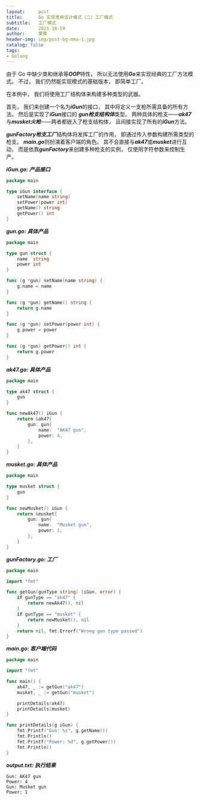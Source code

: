 ```yaml
---
layout:     post
title:      Go 实现常用设计模式（二）工厂模式
subtitle:   工厂模式
date:       2021-10-19
author:     果果
header-img: img/post-bg-mma-1.jpg
catalog: false
tags:
- Golang
---
```


由于 Go 中缺少类和继承等***OOP***特性， 所以无法使用***Go***来实现经典的工厂方法模式。 不过， 我们仍然能实现模式的基础版本， 即简单工厂。

在本例中， 我们将使用工厂结构体来构建多种类型的武器。

首先， 我们来创建一个名为***iGun***的接口， 其中将定义一支枪所需具备的所有方法。 然后是实现了***iGun***接口的 ***gun枪支结构体***类型。 两种具体的枪支——***ak47***与***musket火枪***——两者都嵌入了枪支结构体， 且间接实现了所有的***iGun***方法。

***gunFactory枪支工厂***结构体将发挥工厂的作用， 即通过传入参数构建所需类型的枪支。 ***main.go***则扮演着客户端的角色。 其不会直接与***ak47***或***musket***进行互动， 而是依靠***gunFactory***来创建多种枪支的实例， 仅使用字符参数来控制生产。

***iGun.go: 产品接口***
```go
package main

type iGun interface {
    setName(name string)
    setPower(power int)
    getName() string
    getPower() int
}
```

***gun.go: 具体产品***
```go
package main

type gun struct {
    name  string
    power int
}

func (g *gun) setName(name string) {
    g.name = name
}

func (g *gun) getName() string {
    return g.name
}

func (g *gun) setPower(power int) {
    g.power = power
}

func (g *gun) getPower() int {
    return g.power
}
```

***ak47.go: 具体产品***
```go
package main

type ak47 struct {
    gun
}

func newAk47() iGun {
    return &ak47{
        gun: gun{
            name:  "AK47 gun",
            power: 4,
        },
    }
}
```

***musket.go: 具体产品***
```go
package main

type musket struct {
	gun
}

func newMusket() iGun {
	return &musket{
		gun: gun{
			name:  "Musket gun",
			power: 1,
		},
	}
}
```
***gunFactory.go: 工厂***
```go
package main

import "fmt"

func getGun(gunType string) (iGun, error) {
    if gunType == "ak47" {
        return newAk47(), nil
    }
    if gunType == "musket" {
        return newMusket(), nil
    }
    return nil, fmt.Errorf("Wrong gun type passed")
}
```

***main.go: 客户端代码***
```go
package main

import "fmt"

func main() {
	ak47, _ := getGun("ak47")
	musket, _ := getGun("musket")

	printDetails(ak47)
	printDetails(musket)
}

func printDetails(g iGun) {
	fmt.Printf("Gun: %s", g.getName())
	fmt.Println()
	fmt.Printf("Power: %d", g.getPower())
	fmt.Println()
}
```

***output.txt: 执行结果***
```text
Gun: AK47 gun
Power: 4
Gun: Musket gun
Power: 1
```